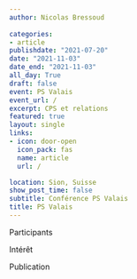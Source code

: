 ```yaml
---
author: Nicolas Bressoud
  
categories:
- article
publishdate: "2021-07-20"
date: "2021-11-03"
date_end: "2021-11-03"
all_day: True
draft: false
event: PS Valais
event_url: /
excerpt: CPS et relations
featured: true
layout: single
links:
- icon: door-open
  icon_pack: fas
  name: article
  url: /

location: Sion, Suisse
show_post_time: false
subtitle: Conférence PS Valais
title: PS Valais
---
```



Participants

Intérêt

Publication